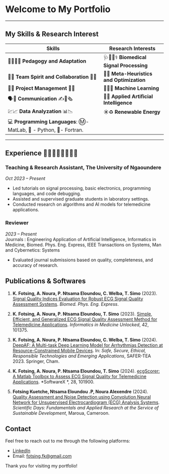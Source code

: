 # Welcome to My Portfolio
---
## My Skills & Research Interest

| **Skills**                                                                 | **Research Interests**                                             |
|----------------------------------------------------------------------------|--------------------------------------------------------------------|
| 🧑‍🏫🧑‍🏫  **Pedagogy and Adaptation**                                        | 🩺🧑‍⚕️⚕️  **Biomedical Signal Processing**                           |
| 👥🤝  **Team Spirit and Collaboration**   👥🤝                                 | 🎯🐜  **Meta-Heuristics and Optimization**                           |
| 💼📆  **Project Management**   🎯💼                                            | 🔎💡🎰  **Machine Learning**                                         |
| 🗣️📢  **Communication**  ✍️📜🗞️                                              | 🤖🤖 **Applied Artificial Intelligence**                           |
| 💹📈  **Data Analyzation**   📊📉                                              | ☀️♻️  **Renewable Energy**                                           |
| 💻     **Programming Languages**: Ⓜ️- MatLab, 🐍 - Python, 🔵- Fortran.            |                                                                    |

----
## Experience 👨‍🔬👨‍💻🕵️‍♂️👨‍🎓

### Teaching & Research Assistant, The University of Ngaoundere
*Oct 2023 – Present*

- Led tutorials on signal processing, basic electronics, programming languages, and code debugging.
- Assisted and supervised graduate students in laboratory settings.
- Conducted research on algorithms and AI models for telemedicine applications.

### Reviewer 
*2023 – Present*  
Journals : Engineering Application of Artificial Intelligence, 
    Informatics in Medicine, 
    Biomed. Phys. Eng. Express, IEEE Transactions on Systems, Man and Cybernetics: Systems

- Evaluated journal submissions based on quality, completeness, and accuracy of research.

## Publications & Softwares

1. **K. Fotsing, A. Noura, P. Ntsama Eloundou, C. Welba, T. Simo** (2023). [Signal Quality Indices Evaluation for Robust ECG Signal Quality Assessment Systems](https://doi.org/10.1088/2057-1976/ace9e0). *Biomed. Phys. Eng. Express*.

2. **K. Fotsing, A. Noura, P. Ntsama Eloundou, T. Simo** (2023). [Simple, Efficient, and Generalized ECG Signal Quality Assessment Method for Telemedicine Applications](https://doi.org/10.1016/j.imu.2023.101375). *Informatics in Medicine Unlocked*, 42, 101375.

3. **K. Fotsing, A. Noura, P. Ntsama Eloundou, C. Welba, T. Simo** (2024). [DeepAF: A Multi-task Deep Learning Model for Arrhythmias Detection at Resource-Constrained Mobile Devices](https://doi.org/10.1007/978-3-031-56396-6_19). In: *Safe, Secure, Ethical, Responsible Technologies and Emerging Applications*, SAFER-TEA 2023. Springer, Cham.

4. **K. Fotsing, A. Noura, P. Ntsama Eloundou, T. Simo** (2024). [ecgScorer: A Matlab Toolbox to Assess ECG Signal Quality for Telemedicine Applications](https://doi.org/10.1016/j.softx.2024.101900). *SoftwareX *, 28, 101900.

5. **Fotsing Kuetche, Ntsama Eloundou .P, Noura Alexendre** (2024). [Quality Assessment and Noise Detection using Convolution Neural Network for Unsupervised Electrocardiogram (ECG) Analysis Systems](#). *Scientific Days: Fundamentals and Applied Research at the Service of Sustainable Development*, Maroua, Cameroon.

## Contact

Feel free to reach out to me through the following platforms:

- [LinkedIn](https://linkedin.com/in/fkuetche)
- Email: [fotsing.fk@gmail.com](mailto:fotsing.fk@gmail.com)

Thank you for visiting my portfolio!
